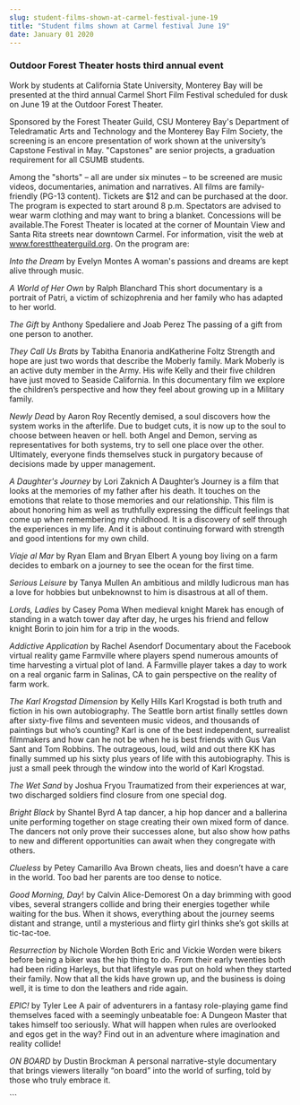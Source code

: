 ```yaml
---
slug: student-films-shown-at-carmel-festival-june-19
title: "Student films shown at Carmel festival June 19"
date: January 01 2020
---
```


 
<h3>Outdoor Forest Theater hosts third annual event</h3>
<p>
  Work by students at California State University, Monterey Bay will be
  presented at the third annual Carmel Short Film Festival scheduled for dusk on
  June 19 at the Outdoor Forest Theater.
</p>
<p>
  Sponsored by the Forest Theater Guild, CSU Monterey Bay's Department of
  Teledramatic Arts and Technology and the Monterey Bay Film Society, the
  screening is an encore presentation of work shown at the university’s Capstone
  Festival in May. "Capstones" are senior projects, a graduation requirement for
  all CSUMB students.
</p>
<p>
  Among the "shorts" – all are under six minutes – to be screened are music
  videos, documentaries, animation and narratives. All films are family-friendly
  (PG-13 content). Tickets are $12 and can be purchased at the door. The program
  is expected to start around 8 p.m. Spectators are advised to wear warm
  clothing and may want to bring a blanket. Concessions will be available.The
  Forest Theater is located at the corner of Mountain View and Santa Rita
  streets near downtown Carmel. For information, visit the web at
  <a href="https://www.foresttheaterguild.org" title="www.foresttheaterguild.org"
    >www.foresttheaterguild.org</a
  >. On the program are:
</p>
<p>
  <em>Into the Dream</em> by Evelyn Montes A woman's passions and dreams are
  kept alive through music.
</p>
<p>
  <em>A World of Her Own</em> by Ralph Blanchard This short documentary is a
  portrait of Patri, a victim of schizophrenia and her family who has adapted to
  her world.
</p>
<p>
  <em>The Gift</em> by Anthony Spedaliere and Joab Perez The passing of a gift
  from one person to another.
</p>
<p>
  <em>They Call Us Brats</em> by Tabitha Enanoria andKatherine Foltz Strength
  and hope are just two words that describe the Moberly family. Mark Moberly is
  an active duty member in the Army. His wife Kelly and their five children have
  just moved to Seaside California. In this documentary film we explore the
  children’s perspective and how they feel about growing up in a Military
  family.
</p>
<p>
  <em>Newly Dea</em>d by Aaron Roy Recently demised, a soul discovers how the
  system works in the afterlife. Due to budget cuts, it is now up to the soul to
  choose between heaven or hell. both Angel and Demon, serving as
  representatives for both systems, try to sell one place over the other.
  Ultimately, everyone finds themselves stuck in purgatory because of decisions
  made by upper management.
</p>
<p>
  <em>A Daughter's Journey</em> by Lori Zaknich A Daughter’s Journey is a film
  that looks at the memories of my father after his death. It touches on the
  emotions that relate to those memories and our relationship. This film is
  about honoring him as well as truthfully expressing the difficult feelings
  that come up when remembering my childhood. It is a discovery of self through
  the experiences in my life. And it is about continuing forward with strength
  and good intentions for my own child.
</p>
<p>
  <em>Viaje al Mar</em> by Ryan Elam and Bryan Elbert A young boy living on a
  farm decides to embark on a journey to see the ocean for the first time.
</p>
<p>
  <em>Serious Leisure</em> by Tanya Mullen An ambitious and mildly ludicrous man
  has a love for hobbies but unbeknownst to him is disastrous at all of them.
</p>
<p>
  <em>Lords, Ladies</em> by Casey Poma When medieval knight Marek has enough of
  standing in a watch tower day after day, he urges his friend and fellow knight
  Borin to join him for a trip in the woods.
</p>
<p>
  <em>Addictive Application</em> by Rachel Asendorf Documentary about the
  Facebook virtual reality game Farmville where players spend numerous amounts
  of time harvesting a virtual plot of land. A Farmville player takes a day to
  work on a real organic farm in Salinas, CA to gain perspective on the reality
  of farm work.
</p>
<p>
  <em>The Karl Krogstad Dimension</em> by Kelly Hills Karl Krogstad is both
  truth and fiction in his own autobiography. The Seattle born artist finally
  settles down after sixty-five films and seventeen music videos, and thousands
  of paintings but who’s counting? Karl is one of the best independent,
  surrealist filmmakers and how can he not be when he is best friends with Gus
  Van Sant and Tom Robbins. The outrageous, loud, wild and out there KK has
  finally summed up his sixty plus years of life with this autobiography. This
  is just a small peek through the window into the world of Karl Krogstad.
</p>
<p>
  <em>The Wet Sand</em> by Joshua Fryou Traumatized from their experiences at
  war, two discharged soldiers find closure from one special dog.
</p>
<p>
  <em>Bright Black</em> by Shantel Byrd A tap dancer, a hip hop dancer and a
  ballerina unite performing together on stage creating their own mixed form of
  dance. The dancers not only prove their successes alone, but also show how
  paths to new and different opportunities can await when they congregate with
  others.
</p>
<p>
  <em>Clueless</em> by Petey Camarillo Ava Brown cheats, lies and doesn’t have a
  care in the world. Too bad her parents are too dense to notice.
</p>
<p>
  <em>Good Morning, Day</em>! by Calvin Alice-Demorest On a day brimming with
  good vibes, several strangers collide and bring their energies together while
  waiting for the bus. When it shows, everything about the journey seems distant
  and strange, until a mysterious and flirty girl thinks she’s got skills at
  tic-tac-toe.
</p>
<p>
  <em>Resurrection</em> by Nichole Worden Both Eric and Vickie Worden were
  bikers before being a biker was the hip thing to do. From their early twenties
  both had been riding Harleys, but that lifestyle was put on hold when they
  started their family. Now that all the kids have grown up, and the business is
  doing well, it is time to don the leathers and ride again.
</p>
<p>
  <em>EPIC!</em> by Tyler Lee A pair of adventurers in a fantasy role-playing
  game find themselves faced with a seemingly unbeatable foe: A Dungeon Master
  that takes himself too seriously. What will happen when rules are overlooked
  and egos get in the way? Find out in an adventure where imagination and
  reality collide!
</p>
<p>
  <em>ON BOARD</em> by Dustin Brockman A personal narrative-style documentary
  that brings viewers literally “on board” into the world of surfing, told by
  those who truly embrace it.
</p>
```
